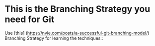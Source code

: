 # This is the Branching Strategy you need for Git




Use [this] (https://nvie.com/posts/a-successful-git-branching-model/) Branching Strategy for learning the techniques::


